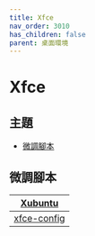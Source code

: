 ```yaml
---
title: Xfce
nav_order: 3010
has_children: false
parent: 桌面環境
---
```



# Xfce


## 主題

* [微調腳本](#微調腳本)



## 微調腳本

| [Xubuntu](https://github.com/samwhelp/xubuntu-adjustment/tree/main/prototype/main) |
| --- |
| [xfce-config](https://github.com/samwhelp/xubuntu-adjustment/tree/main/prototype/main/xfce-config/Main) |
